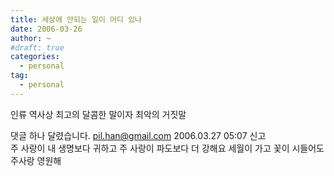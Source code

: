 ```yaml
---
title: 세상에 안되는 일이 어디 있나
date: 2006-03-26
author: ~
#draft: true
categories:
  - personal
tag:
  - personal
---
```




인류 역사상 최고의 달콤한 말이자 최악의 거짓말


 댓글 하나 달렸습니다.
pil.han@gmail.com 2006.03.27 05:07 신고   
주 사랑이 내 생명보다 귀하고
주 사랑이 파도보다 더 강해요
세월이 가고 꽃이 시들어도 주사랑 영원해




